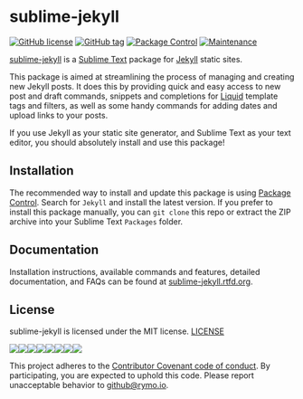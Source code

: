 sublime-jekyll
==============

[![GitHub license](https://img.shields.io/github/license/23maverick23/sublime-jekyll.svg)](https://github.com/23maverick23/sublime-jekyll/blob/master/LICENSE) [![GitHub tag](https://img.shields.io/github/tag/23maverick23/sublime-jekyll.svg)](https://github.com/23maverick23/sublime-jekyll/tags) [![Package Control](https://img.shields.io/packagecontrol/dt/Jekyll.svg)](https://packagecontrol.io/packages/Jekyll) [![Maintenance](https://img.shields.io/maintenance/yes/2017.svg)](http://23maverick23.github.io/sublime-jekyll/)

[sublime-jekyll](http://23maverick23.github.io/sublime-jekyll/) is a [Sublime Text](http://www.sublimetext.com/) package for [Jekyll](http://jekyllrb.com/) static sites.

This package is aimed at streamlining the process of managing and creating new Jekyll posts. It does this by providing quick and easy access to new post and draft commands, snippets and completions for [Liquid](https://github.com/Shopify/liquid/wiki/Liquid-for-Designers) template tags and filters, as well as some handy commands for adding dates and upload links to your posts.

If you use Jekyll as your static site generator, and Sublime Text as your text editor, you should absolutely install and use this package!

Installation
------------

The recommended way to install and update this package is using [Package Control](https://packagecontrol.io/). Search for `Jekyll` and install the latest version. If you prefer to install this package manually, you can `git clone` this repo or extract the ZIP archive into your Sublime Text `Packages` folder.

Documentation
-------------

Installation instructions, available commands and features, detailed documentation, and FAQs can be found at [sublime-jekyll.rtfd.org](http://sublime-jekyll.rtfd.org/).

License
-------

sublime-jekyll is licensed under the MIT license. [LICENSE](https://raw.githubusercontent.com/23maverick23/sublime-jekyll/master/LICENSE)

[![](https://sourcerer.io/fame/23maverick23/23maverick23/sublime-jekyll/images/0)](https://sourcerer.io/fame/23maverick23/23maverick23/sublime-jekyll/links/0)[![](https://sourcerer.io/fame/23maverick23/23maverick23/sublime-jekyll/images/1)](https://sourcerer.io/fame/23maverick23/23maverick23/sublime-jekyll/links/1)[![](https://sourcerer.io/fame/23maverick23/23maverick23/sublime-jekyll/images/2)](https://sourcerer.io/fame/23maverick23/23maverick23/sublime-jekyll/links/2)[![](https://sourcerer.io/fame/23maverick23/23maverick23/sublime-jekyll/images/3)](https://sourcerer.io/fame/23maverick23/23maverick23/sublime-jekyll/links/3)[![](https://sourcerer.io/fame/23maverick23/23maverick23/sublime-jekyll/images/4)](https://sourcerer.io/fame/23maverick23/23maverick23/sublime-jekyll/links/4)[![](https://sourcerer.io/fame/23maverick23/23maverick23/sublime-jekyll/images/5)](https://sourcerer.io/fame/23maverick23/23maverick23/sublime-jekyll/links/5)[![](https://sourcerer.io/fame/23maverick23/23maverick23/sublime-jekyll/images/6)](https://sourcerer.io/fame/23maverick23/23maverick23/sublime-jekyll/links/6)[![](https://sourcerer.io/fame/23maverick23/23maverick23/sublime-jekyll/images/7)](https://sourcerer.io/fame/23maverick23/23maverick23/sublime-jekyll/links/7)

This project adheres to the [Contributor Covenant code of conduct](https://raw.githubusercontent.com/23maverick23/sublime-jekyll/master/CODE_OF_CONDUCT.md). By participating, you are expected to uphold this code. Please report unacceptable behavior to github@rymo.io.
